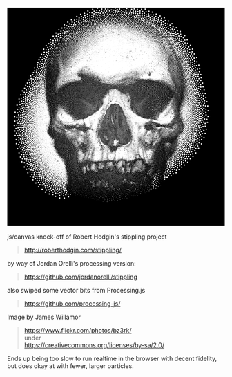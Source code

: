 ![](sample-output.png)

js/canvas knock-off of Robert Hodgin's stippling project   
>  http://roberthodgin.com/stippling/
  
by way of Jordan Orelli's processing version:   
>  https://github.com/jordanorelli/stippling

also swiped some vector bits from Processing.js   
>  https://github.com/processing-js/

Image by James Willamor    
>  https://www.flickr.com/photos/bz3rk/   
under    
>  https://creativecommons.org/licenses/by-sa/2.0/

Ends up being too slow to run realtime in the browser with decent
fidelity, but does okay at with fewer, larger particles.
